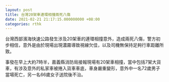 ```yaml
---
layout: post
title: 台灣20架車連環相撞兩死八傷
date: 2021-02-21 21:17:15.000000000 +08:00
categories: rthk
---
```


台灣西部濱海快速公路發生涉及20架車的連環相撞意外，造成兩死八傷，警方初步相信，意外是由於現場出現濃霧導致視線欠佳，以及司機無保持足夠行車距離所致。

事發在早上大約7時半，嘉義縣消防局接報現場有20架車相撞，當中包括7架大貨車，有涉及意外的私家車被捲入貨車車底，車身嚴重變形，意外中一名72歲男子當場死亡，另一名66歲女子送院後不治。

